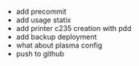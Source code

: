 - add precommit
- add usage statix
- add printer c235 creation with pdd
- add backup deployment
- what about plasma config
- push to github